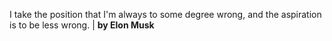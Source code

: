 I take the position that I'm always to some degree wrong, and the aspiration is to be less wrong. | **by Elon Musk**